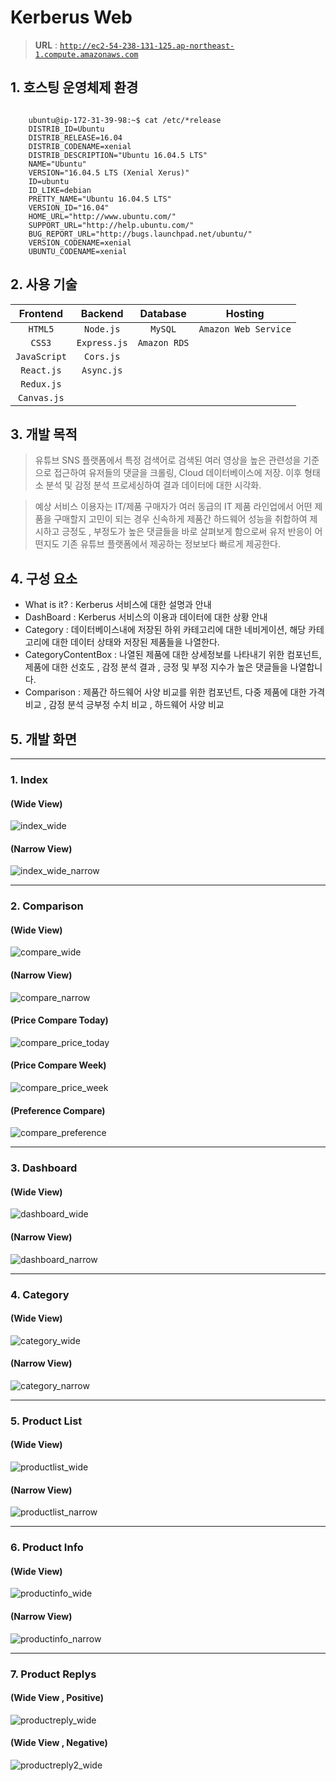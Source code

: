 # Kerberus Web

> **URL** : [`http://ec2-54-238-131-125.ap-northeast-1.compute.amazonaws.com`](http://ec2-54-238-131-125.ap-northeast-1.compute.amazonaws.com)

## 1. 호스팅 운영체제 환경

~~~

    ubuntu@ip-172-31-39-98:~$ cat /etc/*release
    DISTRIB_ID=Ubuntu
    DISTRIB_RELEASE=16.04
    DISTRIB_CODENAME=xenial
    DISTRIB_DESCRIPTION="Ubuntu 16.04.5 LTS"
    NAME="Ubuntu"
    VERSION="16.04.5 LTS (Xenial Xerus)"
    ID=ubuntu
    ID_LIKE=debian
    PRETTY_NAME="Ubuntu 16.04.5 LTS"
    VERSION_ID="16.04"
    HOME_URL="http://www.ubuntu.com/"
    SUPPORT_URL="http://help.ubuntu.com/"
    BUG_REPORT_URL="http://bugs.launchpad.net/ubuntu/"
    VERSION_CODENAME=xenial
    UBUNTU_CODENAME=xenial

~~~

## 2. 사용 기술

| Frontend | Backend | Database | Hosting |
|:--------:|:--------:|:-------:|:-------:|
| `HTML5` | `Node.js` | `MySQL`| `Amazon Web Service`
| `CSS3` | `Express.js` | `Amazon RDS` |
| `JavaScript` | `Cors.js` | |
| `React.js` | `Async.js` | |
| `Redux.js` |  | |
| `Canvas.js` | | |

## 3. 개발 목적

> 유튜브 SNS 플랫폼에서 특정 검색어로 검색된 여러 영상을 높은 관련성을 기준으로 접근하여 유저들의 댓글을 크롤링, Cloud 데이터베이스에 저장. 이후 형태소 분석 및 감정 분석 프로세싱하여 결과 데이터에 대한 시각화.

> 예상 서비스 이용자는 IT/제품 구매자가 여러 동급의 IT 제품 라인업에서 어떤 제품을 구매할지 고민이 되는 경우 신속하게 제품간 하드웨어 성능을 취합하여 제시하고
긍정도 , 부정도가 높은 댓글들을 바로 살펴보게 함으로써 유저 반응이 어떤지도 기존 유튜브 플랫폼에서 제공하는 정보보다 빠르게 제공한다.

## 4. 구성 요소

- What is it? : Kerberus 서비스에 대한 설명과 안내
- DashBoard : Kerberus 서비스의 이용과 데이터에 대한 상황 안내
- Category : 데이터베이스내에 저장된 하위 카테고리에 대한 네비게이션, 해당 카테고리에 대한 데이터 상태와 저장된 제품들을 나열한다.
- CategoryContentBox : 나열된 제품에 대한 상세정보를 나타내기 위한 컴포넌트, 제품에 대한 선호도 , 감정 분석 결과 , 긍정 및 부정 지수가 높은 댓글들을 나열합니다.
- Comparison : 제품간 하드웨어 사양 비교를 위한 컴포넌트, 다중 제품에 대한 가격 비교 , 감정 분석 긍부정 수치 비교 , 하드웨어 사양 비교

## 5. 개발 화면

<hr />

### 1. Index

#### (Wide View)

 ![index_wide](./images/index_wide.png)

#### (Narrow View)

 ![index_wide_narrow](./images/index_swallow.png)

<hr />

### 2. Comparison

#### (Wide View)

 ![compare_wide](./images/product_compare_wide.png)

#### (Narrow View)

 ![compare_narrow](./images/product_compare_swallow.png)

#### (Price Compare Today)

 ![compare_price_today](./images/compare_price_today.png)

 #### (Price Compare Week)

 ![compare_price_week](./images/compare_price_week.png)

 #### (Preference Compare)

 ![compare_preference](./images/compare_preference.png)

<hr />

### 3. Dashboard 

#### (Wide View)

 ![dashboard_wide](./images/dashboard_wide.png)

#### (Narrow View)

 ![dashboard_narrow](./images/dashboard_swallow.png)

<hr />

### 4. Category 

#### (Wide View)

 ![category_wide](./images/category_wide.png)

#### (Narrow View)

 ![category_narrow](./images/category_swallow.png)

<hr />

### 5. Product List

#### (Wide View)

 ![productlist_wide](./images/product_list_wide.png)

#### (Narrow View)

 ![productlist_narrow](./images/product_list_swallow.png)

<hr />

### 6. Product Info

#### (Wide View)

 ![productinfo_wide](./images/product_info_wide.png)

#### (Narrow View)

 ![productinfo_narrow](./images/product_info_swallow.png)

<hr />

### 7. Product Replys

#### (Wide View , Positive)

 ![productreply_wide](./images/product_replys_wide.png)

#### (Wide View , Negative)

 ![productreply2_wide](./images/product_replys2_wide.png)



